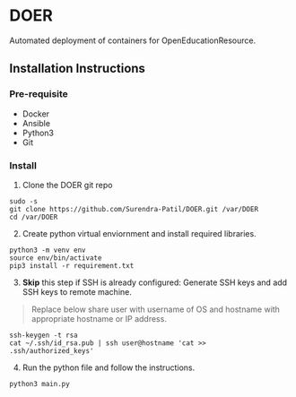 # DOER
Automated deployment of containers for OpenEducationResource.

## Installation Instructions

### Pre-requisite
* Docker
* Ansible
* Python3
* Git

### Install
1. Clone the DOER git repo
```
sudo -s
git clone https://github.com/Surendra-Patil/DOER.git /var/DOER
cd /var/DOER
```


2. Create python virtual enviornment and install required libraries.

```
python3 -m venv env
source env/bin/activate
pip3 install -r requirement.txt
```

3. **Skip** this step if SSH is already configured: Generate SSH keys and add SSH keys to remote machine.
> Replace below share user with username of OS and hostname  with appropriate hostname or IP address.
```
ssh-keygen -t rsa
cat ~/.ssh/id_rsa.pub | ssh user@hostname 'cat >> .ssh/authorized_keys'
```

4. Run the python file and follow the instructions.
```
python3 main.py 
```